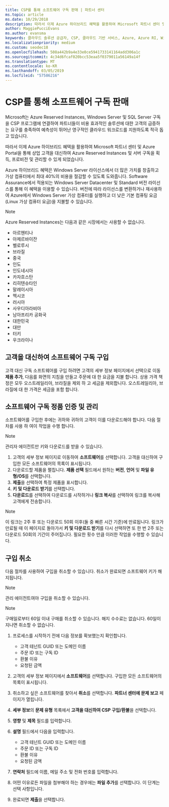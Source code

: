 ```yaml
---
title: CSP를 통해 소프트웨어 구독 판매 | 파트너 센터
ms.topic: article
ms.date: 10/29/2018
description: 따라서 이제 Azure 하이브리드 혜택을 활용하여 Microsoft 파트너 센터 및 Azure Portal을 통해 상업 고객을 대신하여 Azure Reserved Instances 및 서버 구독을 획득, 프로비전 및 관리할 수 있게 되었습니다.
author: MaggiePucciEvans
ms.author: evansma
keywords: 클라우드 솔루션 공급자, CSP, 클라우드 기반 서비스, Azure, Azure RI, Windows Server, SQL Server, 소프트웨어 구독
ms.localizationpriority: medium
ms.custom: seodec18
ms.openlocfilehash: 508a442b9a4e33e0ce5941733141164add306a1c
ms.sourcegitcommit: 4c34d6fcaf020bcc53eaa5f0379011a56149a14f
ms.translationtype: MT
ms.contentlocale: ko-KR
ms.lasthandoff: 03/05/2019
ms.locfileid: "57586216"
---
```

# <a name="sell-software-subscriptions-through-csp"></a>CSP를 통해 소프트웨어 구독 판매

Microsoft는 Azure Reserved Instances, Windows Server 및 SQL Server 구독을 CSP 프로그램에 연결하여 파트너들이 비용 효과적인 솔루션에 대한 고객의 급증하는 요구를 충족하여 예측성이 뛰어난 영구적인 클라우드 워크로드를 지원하도록 적극 돕고 있습니다. 

따라서 이제 Azure 하이브리드 혜택을 활용하여 Microsoft 파트너 센터 및 Azure Portal을 통해 상업 고객을 대신하여 Azure Reserved Instances 및 서버 구독을 획득, 프로비전 및 관리할 수 있게 되었습니다. 

Azure 하이브리드 혜택은 Windows Server 라이선스에서 더 많은 가치를 창출하고 가상 컴퓨터에서 최대 40%의 비용을 절감할 수 있도록 도와줍니다. Software Assurance에서 적용되는 Windows Server Datacenter 및 Standard 버전 라이선스를 통해 이 혜택을 이용할 수 있습니다. 버전에 따라 라이선스를 변환하거나 재사용하여 Azure에서 Windows Server 가상 컴퓨터를 실행하고 더 낮은 기본 컴퓨팅 요금(Linux 가상 컴퓨터 요금)을 지불할 수 있습니다.

> [!NOTE]  
> Azure Reserved Instances는 다음과 같은 시장에서는 사용할 수 없습니다.  
> * 아르헨티나
> * 아제르바이잔
> * 벨로루시
> * 브라질
> * 중국
> * 인도
> * 인도네시아
> * 카자흐스탄
> * 리히텐슈타인
> * 말레이시아
> * 멕시코
> * 러시아
> * 사우디아라비아
> * 남아프리카 공화국
> * 대한민국
> * 대만
> * 터키
> * 우크라이나

## <a name="buy-software-subscriptions-on-behalf-of-customers"></a>고객을 대신하여 소프트웨어 구독 구입

고객 대신 구독 소프트웨어를 구입 하려면 고객의 세부 정보 페이지에서 선택으로 이동 **제품 추가**, 다음를 화면의 지침을 만들고 주문에 대 한 요금을 지불 합니다. 상용 가격 책정은 모두 오스트레일리아, 브라질을 제외 하 고 세금을 제외합니다. 오스트레일리아, 브라질에 대 한 가격은 세금을 포함 합니다.


## <a name="activate-and-manage-software-subscriptions"></a>소프트웨어 구독 정품 인증 및 관리

소프트웨어를 구입한 후에는 귀하와 귀하의 고객이 이를 다운로드해야 합니다. 다음 절차를 사용 하 여이 작업을 수행 합니다. 

>[!NOTE]
>관리자 에이전트만 키와 다운로드를 받을 수 있습니다. 

1. 고객의 세부 정보 페이지로 이동하여 **소프트웨어**를 선택합니다. 고객을 대신하여 구입한 모든 소프트웨어의 목록이 표시됩니다. 
2.  다운로드할 제품을 펼칩니다. **제품 선택** 필드에서 원하는 **버전**, **언어** 및 **파일 유형/OS**를 선택합니다. 
3.  **제출**을 선택하여 특정 제품을 표시합니다. 
4.  **키 및 다운로드 받기**를 선택합니다. 
5.  **다운로드**를 선택하여 다운로드를 시작하거나 **링크 복사**를 선택하여 링크를 복사해 고객에게 전송합니다. 

>[!NOTE]
>이 링크는 2주 후 또는 다운로드 50회 이후(둘 중 빠른 시간 기준)에 만료됩니다. 링크가 만료될 때 이 페이지로 돌아가서 **키 및 다운로드 받기**를 다시 선택하면 또 한 번 2주 또는 다운로드 50회의 기간이 주어집니다. 필요한 횟수 만큼 이러한 작업을 수행할 수 있습니다. 


## <a name="cancel-a-purchase"></a>구입 취소
다음 절차를 사용하여 구입을 취소할 수 있습니다. 취소가 완료되면 소프트웨어 키가 해지됩니다. 

>[!NOTE]
>관리 에이전트여야 구입을 취소할 수 있습니다. 

>[!NOTE]
>구매일로부터 60일 이내 구매를 취소할 수 있습니다. 해지 수수료는 없습니다. 60일이 지나면 취소할 수 없습니다. 

1.  프로세스를 시작하기 전에 다음 정보를 확보했는지 확인합니다. 
    -   고객 테넌트 GUID 또는 도메인 이름
    -   주문 ID 또는 구독 ID
    -   환불 이유
    -   요청된 금액

2.  고객의 세부 정보 페이지에서 **소프트웨어**를 선택합니다. 구입한 모든 소프트웨어의 목록이 표시됩니다. 

3.  취소하고 싶은 소프트웨어를 찾아서 **취소**를 선택합니다. **파트너 센터에 문제 보고** 페이지가 열립니다. 

4.  **세부 정보**의 **문제 유형** 목록에서 **고객을 대신하여 CSP 구입/환불**을 선택합니다.

5.  **영향** 및 **제목** 필드를 입력합니다. 

6.  **설명** 필드에서 다음을 입력합니다. 
    -   고객 테넌트 GUID 또는 도메인 이름
    -   주문 ID 또는 구독 ID
    -   환불 이유
    -   요청된 금액

7.  **연락처** 필드에 이름, 메일 주소 및 전화 번호를 입력합니다. 

8.  어떤 이유로든 파일을 첨부해야 하는 경우에는 **파일 추가**를 선택합니다. 이 단계는 선택 사항입니다. 

9.  완료되면 **제출**을 선택합니다.
